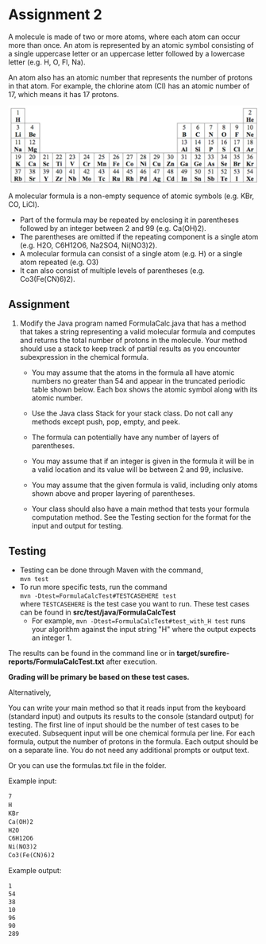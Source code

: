 # Assignment 2

A molecule is made of two or more atoms, where each atom can occur more than once. An atom is represented by an atomic symbol consisting of a single uppercase letter or an uppercase letter followed by a lowercase letter (e.g. H, O, Fl, Na).

An atom also has an atomic number that represents the number of protons in that atom. For example, the chlorine atom (Cl) has an atomic number of 17, which means it has 17 protons.

![atoms](Atoms.jpg)

A molecular formula is a non-empty sequence of atomic symbols (e.g. KBr, CO, LiCl).
* Part of the formula may be repeated by enclosing it in parentheses followed by an integer between 2 and 99 (e.g. Ca(OH)2).
* The parentheses are omitted if the repeating component is a single atom (e.g. H2O, C6H12O6, Na2SO4, Ni(NO3)2).
* A molecular formula can consist of a single atom (e.g. H) or a single atom repeated (e.g. O3)
* It can also consist of multiple levels of parentheses (e.g. Co3(Fe(CN)6)2).

## Assignment

1) Modify the Java program named FormulaCalc.java that has a method that takes a string representing a valid molecular formula and computes and returns the total number of protons in the molecule. Your method should use a stack to keep track of partial results as you encounter subexpression in the chemical formula.

    * You may assume that the atoms in the formula all have atomic numbers no greater than 54 and appear in the truncated periodic table shown below. Each box shows the atomic symbol along with its atomic number.

    * Use the Java class Stack for your stack class. Do not call any methods except push, pop, empty, and peek.
    * The formula can potentially have any number of layers of parentheses.
    * You may assume that if an integer is given in the formula it will be in a valid location and its value will be between 2 and 99, inclusive.
    * You may assume that the given formula is valid, including only atoms shown above and proper layering of parentheses.
    * Your class should also have a main method that tests your formula computation method. See the Testing section for the format for the input and output for testing.

## Testing

- Testing can be done through Maven with the command, <br> 
`mvn test` <br>
- To run more specific tests, run the command <br> 
`mvn -Dtest=FormulaCalcTest#TESTCASEHERE test` <br>
where `TESTCASEHERE` is the test case you want to run. These test cases can be found in **src/test/java/FormulaCalcTest** <br>
  - For example,  `mvn -Dtest=FormulaCalcTest#test_with_H test` runs your algorithm against the input string "H" where the output expects an integer 1.

The results can be found in the command line or in **target/surefire-reports/FormulaCalcTest.txt** after execution.

**Grading will be primary be based on these test cases.**

Alternatively,

You can write your main method so that it reads input from the keyboard (standard input) and outputs its results to the console (standard output) for testing. The first line of input should be the number of test cases to be executed. Subsequent input will be one chemical formula per line. For each formula, output the number of protons in the formula. Each output should be on a separate line. You do not need any additional prompts or output text.

Or you can use the formulas.txt file in the folder.

Example input:

```txt
7
H
KBr
Ca(OH)2
H2O
C6H12O6
Ni(NO3)2
Co3(Fe(CN)6)2
```

Example output:

```text
1
54
38
10
96
90
289
```
